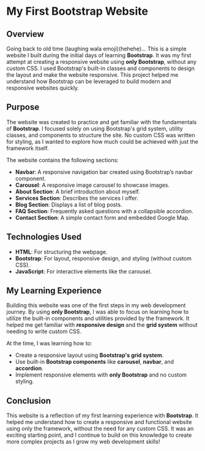 # My First Bootstrap Website

## Overview

Going back to old time (laughing wala emoji)(hehehe)...
This is a simple website I built during the initial days of learning **Bootstrap**. It was my first attempt at creating a responsive website using **only Bootstrap**, without any custom CSS. I used Bootstrap's built-in classes and components to design the layout and make the website responsive. This project helped me understand how Bootstrap can be leveraged to build modern and responsive websites quickly.

## Purpose

The website was created to practice and get familiar with the fundamentals of **Bootstrap**. I focused solely on using Bootstrap's grid system, utility classes, and components to structure the site. No custom CSS was written for styling, as I wanted to explore how much could be achieved with just the framework itself.

The website contains the following sections:

- **Navbar**: A responsive navigation bar created using Bootstrap’s navbar component.
- **Carousel**: A responsive image carousel to showcase images.
- **About Section**: A brief introduction about myself.
- **Services Section**: Describes the services I offer.
- **Blog Section**: Displays a list of blog posts.
- **FAQ Section**: Frequently asked questions with a collapsible accordion.
- **Contact Section**: A simple contact form and embedded Google Map.

## Technologies Used

- **HTML**: For structuring the webpage.
- **Bootstrap**: For layout, responsive design, and styling (without custom CSS).
- **JavaScript**: For interactive elements like the carousel.

## My Learning Experience

Building this website was one of the first steps in my web development journey. By using **only Bootstrap**, I was able to focus on learning how to utilize the built-in components and utilities provided by the framework. It helped me get familiar with **responsive design** and the **grid system** without needing to write custom CSS.

At the time, I was learning how to:

- Create a responsive layout using **Bootstrap's grid system**.
- Use built-in **Bootstrap components** like **carousel**, **navbar**, and **accordion**.
- Implement responsive elements with **only Bootstrap** and no custom styling.

## Conclusion

This website is a reflection of my first learning experience with **Bootstrap**. It helped me understand how to create a responsive and functional website using only the framework, without the need for any custom CSS. It was an exciting starting point, and I continue to build on this knowledge to create more complex projects as I grow my web development skills!
